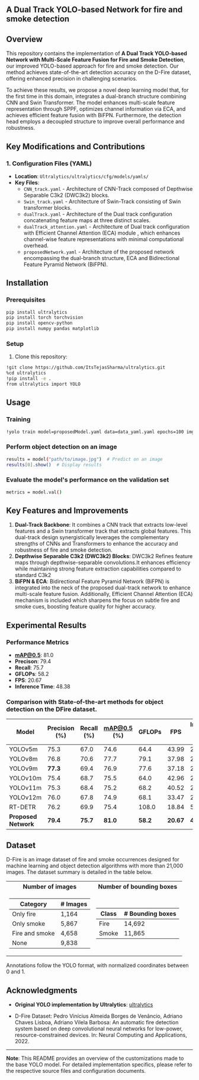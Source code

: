 ## A Dual Track YOLO-based Network for fire and smoke detection

## Overview

This repository contains the implementation of **A Dual Track YOLO-based Network with Multi-Scale Feature Fusion for Fire and Smoke Detection**, our improved YOLO-based approach for fire and smoke detection. Our method achieves state-of-the-art detection accuracy on the D-Fire dataset, offering enhanced precision in challenging scenarios.

To achieve these results, we propose a novel deep learning model that, for the first time in this domain, integrates a dual-branch structure combining CNN and Swin Transformer. The model enhances multi-scale feature representation through SPPF, optimizes channel information via ECA, and achieves efficient feature fusion with BiFPN. Furthermore, the detection head employs a decoupled structure to improve overall performance and robustness.

## Key Modifications and Contributions

### 1. Configuration Files (YAML)
- **Location**: `Ultralytics/ultralytics/cfg/models/yamls/` 
- **Key Files**:
  - `CNN_track.yaml` - Architecture of CNN-Track composed of Depthwise Separable C3k2 (DWC3k2) blocks.
  - `Swin_track.yaml` - Architecture of Swin-Track consisting of Swin transformer blocks. 
  - `dualTrack.yaml` - Architecture of the Dual track configuration concatenating feature maps at three distinct scales.
  - `dualTrack_attention.yaml` - Architecture of Dual track configuration with Efficient Channel Attention (ECA) module , which enhances channel-wise feature representations with minimal computational overhead.
  - `proposedNetwork.yaml` - Architecture of the proposed network encompassing the dual-branch structure, ECA and Bidirectional Feature Pyramid Network (BiFPN).
    
## Installation

### Prerequisites
```bash
pip install ultralytics
pip install torch torchvision
pip install opencv-python
pip install numpy pandas matplotlib
```

### Setup
1. Clone this repository:
```bash
!git clone https://github.com/ItsTejasSharma/ultralytics.git
%cd ultralytics
!pip install -e .
from ultralytics import YOLO
```

## Usage

### Training
```bash
!yolo train model=proposedModel.yaml data=data_yaml.yaml epochs=100 imgsz=640 device="cpu"
```

### Perform object detection on an image
```bash
results = model("path/to/image.jpg")  # Predict on an image
results[0].show()  # Display results
```

### Evaluate the model's performance on the validation set
```bash
metrics = model.val()
```

## Key Features and Improvements

1. **Dual-Track Backbone**: It combines a CNN track that extracts low-level features and a Swin transformer track that extracts global features. This dual-track design synergistically leverages the complementary strengths of CNNs and Transformers to enhance the accuracy and robustness of fire and smoke detection.
2. **Depthwise Separable C3k2 (DWC3k2) Blocks**: DWC3k2 Refines feature maps through depthwise-separable convolutions.It enhances efficiency while maintaining strong feature extraction capabilities compared to standard C3k2
3. **BiFPN & ECA**: Bidirectional Feature Pyramid Network (BiFPN) is integrated into the neck of the proposed dual-track network to enhance multi-scale feature fusion. Additionally, Efficient Channel Attention (ECA) mechanism is included which sharpens the focus on subtle fire and smoke cues, boosting feature quality for higher accuracy.

## Experimental Results

### Performance Metrics
- **mAP@0.5**: 81.0
- **Precison**: 79.4
- **Recall**: 75.7
- **GFLOPs**: 58.2
- **FPS**: 20.67
- **Inference Time**: 48.38

### Comparison with State-of-the-art methods for object detection on the DFire dataset.
| Model    | Precision (%) | Recall (%) | mAP@0.5 (%) | GFLOPs | FPS   | Inference Time (ms) |
|----------|---------------|------------|-------------|--------|-------|---------------------|
| YOLOv5m  | 75.3          | 67.0       | 74.6        | 64.4   | 43.99| 22.73           |
| YOLOv8m  | 76.8          | 70.6  | 77.7    | 79.1   | 37.98 | 26.32               |
| YOLOv9m  | **77.3**      | 69.4       | 76.9        | 77.6   | 37.18 | 26.89               |
| YOLOv10m | 75.4          | 68.7       | 75.5        | 64.0 | 42.96 | 23.27               |
| YOLOv11m | 75.3          | 68.4       | 75.2        | 68.2   | 40.52 | 24.68               |
| YOLOv12m | 76.0          | 67.8       | 74.9        | 68.1   | 33.47 | 29.87               |
| RT-DETR  | 76.2          | 69.9       | 75.4        | 108.0 | 18.84 | 53.07               |
| **Proposed Network**  | **79.4**          | **75.7**       | **81.0**        | **58.2** | **20.67** | **48.38**               |


## Dataset

D-Fire is an image dataset of fire and smoke occurrences designed for machine learning and object detection algorithms with more than 21,000 images. The dataset summary is detailed in the table below.

<div align="center">
<table>
  <tr>
    <th>Number of images</th>
    <th>Number of bounding boxes</th>
  </tr>
 
  <tr><td>

  | Category | # Images |
  | ------------- | ------------- |
  | Only fire  | 1,164  |
  | Only smoke  | 5,867  |
  | Fire and smoke  | 4,658  |
  | None  | 9,838  |

  </td><td>

  | Class | # Bounding boxes |
  | ------------- | ------------- |
  | Fire  | 14,692 |
  | Smoke  | 11,865 |

  </td></tr> 
</table>
</div>

Annotations follow the YOLO format, with normalized coordinates between 0 and 1.


## Acknowledgments

-  **Original YOLO implementation by Ultralytics**: [ultralytics](https://github.com/ultralytics/ultralytics)

- D-Fire Dataset:
  Pedro Vinícius Almeida Borges de Venâncio, Adriano Chaves Lisboa, Adriano Vilela Barbosa: An automatic fire detection system based on deep convolutional neural networks for low-power, resource-constrained    devices. In: Neural Computing and Applications, 2022.



---

**Note**: This README provides an overview of the customizations made to the base YOLO model. For detailed implementation specifics, please refer to the respective source files and configuration documents.

